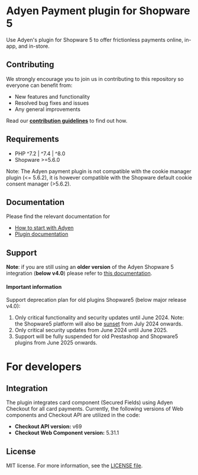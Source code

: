 # Adyen Payment plugin for Shopware 5
Use Adyen's plugin for Shopware 5 to offer frictionless payments online, in-app, and in-store.

## Contributing
We strongly encourage you to join us in contributing to this repository so everyone can benefit from:
* New features and functionality
* Resolved bug fixes and issues
* Any general improvements

Read our [**contribution guidelines**](https://github.com/Adyen/.github/blob/master/CONTRIBUTING.md) to find out how.

## Requirements
* PHP ^7.2 | ^7.4 | ^8.0
* Shopware >=5.6.0

Note: The Adyen payment plugin is not compatible with the cookie manager plugin (<= 5.6.2), it is however compatible with the Shopware default cookie consent manager (>5.6.2).

## Documentation
Please find the relevant documentation for
 - [How to start with Adyen](https://docs.adyen.com/user-management/get-started-with-adyen)
 - [Plugin documentation](https://github.com/Adyen/adyen-shopware5/wiki)

## Support

**Note**: if you are still using an **older version** of the Adyen Shopware 5 integration (**below v4.0**) please refer to [this documentation](https://github.com/Adyen/adyen-shopware5/wiki/Home/2b286ac3ae0a3ddf9dcba1f6fb13e69e0f6d2602).

#### Important information ####
Support deprecation plan for old plugins Shopware5 (below major release v4.0):
1. Only critical functionality and security updates until June 2024.
   Note: the Shopware5 platform will also be [sunset](https://www.shopware.com/en/news/shopware-5-how-it-continues/) from July 2024 onwards.
2. Only critical security updates from June 2024 until June 2025.
3. Support will be fully suspended for old Prestashop and Shopware5 plugins from June 2025 onwards.

# For developers

## Integration
The plugin integrates card component (Secured Fields) using Adyen Checkout for all card payments. Currently, the following versions of Web components and Checkout API are utilized in the code:
* **Checkout API version:** v69
* **Checkout Web Component version:** 5.31.1

## License
MIT license. For more information, see the [LICENSE file](LICENSE).
